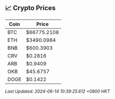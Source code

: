 ## 📈 Crypto Prices

| Coin | Price |
| ---- | ----- |
| BTC | $66775.2108 |
| ETH | $3490.0984 |
| BNB | $600.3903 |
| CRV | $0.2816 |
| ARB | $0.9409 |
| OKB | $45.6757 |
| DOGE | $0.1422 |

_Last Updated: 2024-06-14 10:39:25.612 +0800 HKT_